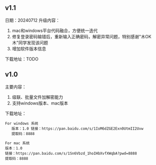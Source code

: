 ## v1.1 
日期：20240712
升级内容：
1. mac和windows平台代码融合，方便统一迭代
2. 修复登录密码输错后，重新输入正确密码，解密异常问题，特别感谢"木OK木"同学发现该问题
3. 增加软件版本信息

下载地址：TODO

## v1.0
主要内容：
1. 级联、批量文件加解密能力
2. 支持windows版本、mac版本

下载地址：

    For windows 系统
       版本：1.0 链接：https://pan.baidu.com/s/1IoM6dZGE2Exn0UtmII2Uvw
       提取码：8888
    
    For mac 系统
    版本：1.0
    链接：https://pan.baidu.com/s/1Sn6Vbzd_1hoIHbXvfXWqbA?pwd=8888
    提取码：8888
